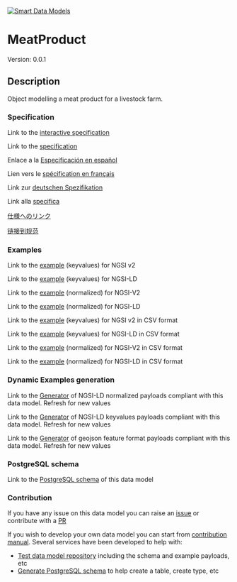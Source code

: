 [![Smart Data Models](https://smartdatamodels.org/wp-content/uploads/2022/01/SmartDataModels_logo.png "Logo")](https://smartdatamodels.org)
# MeatProduct
Version: 0.0.1

## Description 

Object modelling a meat product for a livestock farm.
### Specification

Link to the [interactive specification](https://swagger.lab.fiware.org/?url=https://smart-data-models.github.io/dataModel.Agrifood/MeatProduct/swagger.yaml)

Link to the [specification](https://github.com/smart-data-models/dataModel.Agrifood/blob/master/MeatProduct/doc/spec.md)

Enlace a la [Especificación en español](https://github.com/smart-data-models/dataModel.Agrifood/blob/master/MeatProduct/doc/spec_ES.md)

Lien vers le [spécification en français](https://github.com/smart-data-models/dataModel.Agrifood/blob/master/MeatProduct/doc/spec_FR.md)

Link zur [deutschen Spezifikation](https://github.com/smart-data-models/dataModel.Agrifood/blob/master/MeatProduct/doc/spec_DE.md)

Link alla [specifica](https://github.com/smart-data-models/dataModel.Agrifood/blob/master/MeatProduct/doc/spec_IT.md)

[仕様へのリンク](https://github.com/smart-data-models/dataModel.Agrifood/blob/master/MeatProduct/doc/spec_JA.md)

[链接到规范](https://github.com/smart-data-models/dataModel.Agrifood/blob/master/MeatProduct/doc/spec_ZH.md)
### Examples

Link to the [example](https://smart-data-models.github.io/dataModel.Agrifood/MeatProduct/examples/example.json) (keyvalues) for NGSI v2

Link to the [example](https://smart-data-models.github.io/dataModel.Agrifood/MeatProduct/examples/example.jsonld) (keyvalues) for NGSI-LD

Link to the [example](https://smart-data-models.github.io/dataModel.Agrifood/MeatProduct/examples/example-normalized.json) (normalized) for NGSI-V2

Link to the [example](https://smart-data-models.github.io/dataModel.Agrifood/MeatProduct/examples/example-normalized.jsonld) (normalized) for NGSI-LD

Link to the [example](https://github.com/smart-data-models/dataModel.Agrifood/blob/master/MeatProduct/examples/example.json.csv) (keyvalues) for NGSI v2 in CSV format

Link to the [example](https://github.com/smart-data-models/dataModel.Agrifood/blob/master/MeatProduct/examples/example.jsonld.csv) (keyvalues) for NGSI-LD in CSV format

Link to the [example](https://github.com/smart-data-models/dataModel.Agrifood/blob/master/MeatProduct/examples/example-normalized.json.csv) (normalized) for NGSI-V2 in CSV format

Link to the [example](https://github.com/smart-data-models/dataModel.Agrifood/blob/master/MeatProduct/examples/example-normalized.jsonld.csv) (normalized) for NGSI-LD in CSV format
### Dynamic Examples generation

Link to the [Generator](https://smartdatamodels.org/extra/ngsi-ld_generator.php?schemaUrl=https://raw.githubusercontent.com/smart-data-models/dataModel.Agrifood/master/MeatProduct/schema.json&email=info@smartdatamodels.org) of NGSI-LD normalized payloads compliant with this data model. Refresh for new values

Link to the [Generator](https://smartdatamodels.org/extra/ngsi-ld_generator_keyvalues.php?schemaUrl=https://raw.githubusercontent.com/smart-data-models/dataModel.Agrifood/master/MeatProduct/schema.json&email=info@smartdatamodels.org) of NGSI-LD keyvalues payloads compliant with this data model. Refresh for new values

Link to the [Generator](https://smartdatamodels.org/extra/geojson_features_generator.php?schemaUrl=https://raw.githubusercontent.com/smart-data-models/dataModel.Agrifood/master/MeatProduct/schema.json&email=info@smartdatamodels.org) of geojson feature format payloads compliant with this data model. Refresh for new values
### PostgreSQL schema

Link to the [PostgreSQL schema](https://github.com/smart-data-models/dataModel.Agrifood/blob/master/MeatProduct/schema.sql) of this data model
### Contribution

 If you have any issue on this data model you can raise an [issue](https://github.com/smart-data-models/dataModel.Agrifood/issues)  or contribute with a [PR](https://github.com/smart-data-models/dataModel.Agrifood/pulls)

 If you wish to develop your own data model you can start from [contribution manual](https://bit.ly/contribution_manual). Several services have been developed to help with: 
 - [Test data model repository](https://smartdatamodels.org/index.php/data-models-contribution-api/) including the schema and example payloads, etc
 - [Generate PostgreSQL schema](https://smartdatamodels.org/index.php/sql-service/) to help create a table, create type, etc